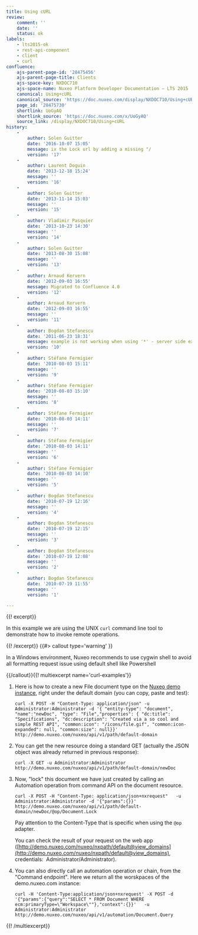 ```yaml
---
title: Using cURL
review:
    comment: ''
    date: ''
    status: ok
labels:
    - lts2015-ok
    - rest-api-component
    - client
    - curl
confluence:
    ajs-parent-page-id: '28475456'
    ajs-parent-page-title: Clients
    ajs-space-key: NXDOC710
    ajs-space-name: Nuxeo Platform Developer Documentation — LTS 2015
    canonical: Using+cURL
    canonical_source: 'https://doc.nuxeo.com/display/NXDOC710/Using+cURL'
    page_id: '28475730'
    shortlink: UoGyAQ
    shortlink_source: 'https://doc.nuxeo.com/x/UoGyAQ'
    source_link: /display/NXDOC710/Using+cURL
history:
    - 
        author: Solen Guitter
        date: '2016-10-07 15:05'
        message: ix the Lock url by adding a missing "/
        version: '17'
    - 
        author: Laurent Doguin
        date: '2013-12-18 15:24'
        message: ''
        version: '16'
    - 
        author: Solen Guitter
        date: '2013-11-14 15:03'
        message: ''
        version: '15'
    - 
        author: Vladimir Pasquier
        date: '2013-10-23 14:30'
        message: ''
        version: '14'
    - 
        author: Solen Guitter
        date: '2013-08-30 15:08'
        message: ''
        version: '13'
    - 
        author: Arnaud Kervern
        date: '2012-09-03 16:55'
        message: Migrated to Confluence 4.0
        version: '12'
    - 
        author: Arnaud Kervern
        date: '2012-09-03 16:55'
        message: ''
        version: '11'
    - 
        author: Bogdan Stefanescu
        date: '2011-06-23 18:31'
        message: example is not working when using '*' - server side exception
        version: '10'
    - 
        author: Stéfane Fermigier
        date: '2010-08-03 15:11'
        message: ''
        version: '9'
    - 
        author: Stéfane Fermigier
        date: '2010-08-03 15:10'
        message: ''
        version: '8'
    - 
        author: Stéfane Fermigier
        date: '2010-08-03 14:11'
        message: ''
        version: '7'
    - 
        author: Stéfane Fermigier
        date: '2010-08-03 14:11'
        message: ''
        version: '6'
    - 
        author: Stéfane Fermigier
        date: '2010-08-03 14:10'
        message: ''
        version: '5'
    - 
        author: Bogdan Stefanescu
        date: '2010-07-19 12:16'
        message: ''
        version: '4'
    - 
        author: Bogdan Stefanescu
        date: '2010-07-19 12:15'
        message: ''
        version: '3'
    - 
        author: Bogdan Stefanescu
        date: '2010-07-19 12:08'
        message: ''
        version: '2'
    - 
        author: Bogdan Stefanescu
        date: '2010-07-19 11:55'
        message: ''
        version: '1'

---
```

{{! excerpt}}

In this example we are using the UNIX `curl` command line tool to demonstrate how to invoke remote operations.

{{! /excerpt}} {{#> callout type='warning' }}

In a Windows environment, Nuxeo recommends to use cygwin shell to avoid all formatting request issue using default shell like Powershell

{{/callout}}{{! multiexcerpt name='curl-examples'}}

1.  Here is how to create a new File document type on the&nbsp;[Nuxeo demo instance](http://demo.nuxeo.com/), right under the default domain (you can copy, paste and test):

    ```
    curl -X POST -H "Content-Type: application/json" -u Administrator:Administrator -d '{ "entity-type": "document", "name":"newDoc", "type": "File","properties": { "dc:title": "Specifications", "dc:description": "Created via a so cool and simple REST API", "common:icon": "/icons/file.gif", "common:icon-expanded": null, "common:size": null}}' http://demo.nuxeo.com/nuxeo/api/v1/path/default-domain
    ```

2.  You can get the new resource doing a standard GET (actually the JSON object was already returned in previous response):

    ```
    curl -X GET -u Administrator:Administrator  http://demo.nuxeo.com/nuxeo/api/v1/path/default-domain/newDoc
    ```

3.  Now, "lock" this document we have just created by calling an Automation operation from command API on the document resource.

    ```
    curl -X POST -H "Content-Type: application/json+nxrequest"   -u Administrator:Administrator -d '{"params":{}}'  http://demo.nuxeo.com/nuxeo/api/v1/path/default-domain/newDoc/@op/Document.Lock
    ```

    Pay attention to the Content-Type that is specific when using the&nbsp;`@op` adapter.

    You can check the result of your request on the web app ([http://demo.nuxeo.com/nuxeo/nxpath/default@view_domains](http://demo.nuxeo.com/nuxeo/nxpath/default@view_domains), credentials:&nbsp; Administrator/Administrator).

4.  You can also directly call an automation operation or chain, from the "Command endpoint". Here we return all the worskpaces of the demo.nuxeo.com instance:

    ```
    curl -H 'Content-Type:application/json+nxrequest' -X POST -d '{"params":{"query":"SELECT * FROM Document WHERE ecm:primaryType=\"Workspace\""},"context":{}}'   -u Administrator:Administrator http://demo.nuxeo.com/nuxeo/api/v1/automation/Document.Query
    ```

{{! /multiexcerpt}}